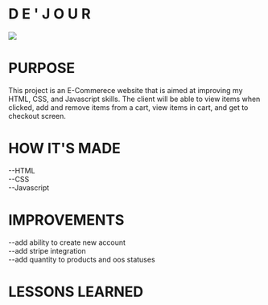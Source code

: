 
<h1>D E  ' J O U R</h1>
<img src="https://media.giphy.com/media/v1.Y2lkPTc5MGI3NjExMmQ0ZTBiODM1ZTdjYWEzNTMwM2U5YWZmMThiYzQwNmRiMGZjMDJlZCZjdD1n/82NrEu5jWk47xkzbV4/giphy.gif">
<h1>PURPOSE</h1>
This project is an E-Commerece website that is aimed at improving my HTML, CSS, and Javascript skills. The client will be able to view items when clicked, add and remove items from a cart, view items in cart, and get to checkout screen. 
<h1>HOW IT'S MADE</h1>
--HTML
<br>
--CSS
<br>
--Javascript
<br>
<h1>IMPROVEMENTS</h1>
--add ability to create new account
<br>
--add stripe integration
<br>
--add quantity to products and oos statuses
<h1>LESSONS LEARNED</h1>